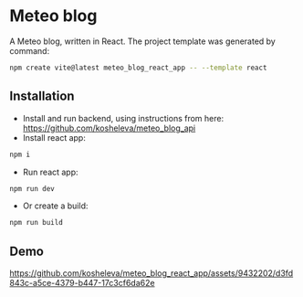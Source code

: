 # Meteo blog

A Meteo blog, written in React. The project template was generated by command:

```sh
npm create vite@latest meteo_blog_react_app -- --template react
```

## Installation

- Install and run backend, using instructions from here: https://github.com/kosheleva/meteo_blog_api
- Install react app:

```sh
npm i
```
- Run react app:
```sh
npm run dev
```
- Or create a build: 
```sh
npm run build
```

## Demo

https://github.com/kosheleva/meteo_blog_react_app/assets/9432202/d3fd843c-a5ce-4379-b447-17c3cf6da62e

